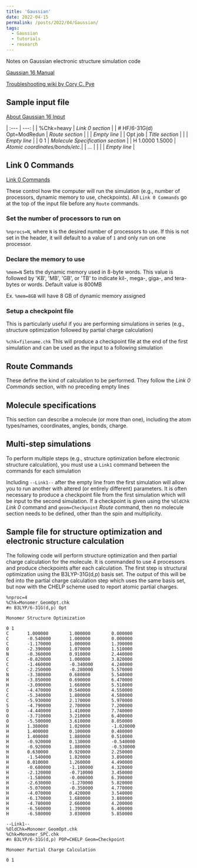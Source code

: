 ```yaml
---
title: 'Gaussian'
date: 2022-04-15
permalink: /posts/2022/04/Gaussian/
tags:
  - Gaussian
  - tutorials
  - research
---
```


Notes on Gaussian electronic structure simulation code

[Gaussian 16 Manual](https://gaussian.com/man/)

[Troubleshooting wiki by Cory C. Pye](https://docs.computecanada.ca/wiki/Gaussian_error_messages)

## Sample input file
[About Gaussian 16 Input](https://gaussian.com/input/)

| :--- | ---: |
| %Chk=heavy | _Link 0 section_ |
| # HF/6-31G(d) Opt=ModRedun | _Route section_ |
| | _Empty line_ |
| Opt job | _Title section_ |
| | _Empty line_ |
| 0 1 | _Molecule Specification section_ |
| H 1.0000 1.5000 | _Atomic coordinates/bonds/etc._|
| ... | |
| | _Empty line_ |

## Link 0 Commands

[Link 0 Commands](https://gaussian.com/link0/)

These control how the computer will run the simulation (e.g., number of processors, dynamic memory to use, checkpoints). All `Link 0 Commands` go at the top of the input file before any `Route` commands.

### Set the number of processors to run on
`%nprocs=N`, where `N` is the desired number of processors to use. If this is not set in the header, it will default to a value of `1` and only run on one processor.

### Declare the memory to use
`%mem=N` Sets the dynamic memory used in 8-byte words. This value is followed by 'KB', 'MB', 'GB', or 'TB' to indicate kil-, mega-, giga-, and tera-bytes or words. Default value is 800MB

Ex. `%mem=8GB` will have 8 GB of dynamic memory assigned

### Setup a checkpoint file
This is particularly useful if you are performing simulations in series (e.g., structure optimization followed by partial charge calculation)

`%chk=filename.chk` This will produce a checkpoint file at the end of the first simulation and can be used as the input to a following simulation

## Route Commands
These define the kind of calculation to be performed. They follow the _Link 0 Commands_ section, with no preceding empty lines

## Molecule specifications
This section can describe a molecule (or more than one), including the atom types/names, coordinates, angles, bonds, charge.

## Multi-step simulations
To perform multiple steps (e.g., structure optimization before electronic structure calculation), you must use a `Link1` command between the commands for each simulation

Including `--Link1--` after the empty line from the first simulation will allow you to run another with altered (or entirely different) parameters. It is often necessary to produce a checkpoint file from the first simulation which will be input to the second simulation. If a checkpoint is given using the `%OldChk` _Link 0_ command and `geom=Checkpoint` _Route_ command, then no molecule section needs to be defined, other than the spin and multiplicity.

## Sample file for structure optimization and electronic structure calculation
The following code will perform structure optimization and then partial charge calculation for the molecule. It is commanded to use 4 processors and produce checkpoints after each calculation. The first step is structural optimization using the B3LYP-31G(d,p) basis set. The output of this will be fed into the partial charge calculation step which uses the same basis set, but now with the CHELP scheme used to report atomic partial charges.

```
%nproc=4
%Chk=Monomer_GeomOpt.chk
#n B3LYP/6-31G(d,p) Opt

Monomer Structure Optimization

0 1
C       1.000000        1.000000        0.000000
C       -0.540000       1.000000        0.000000
C       -1.170000       1.000000        1.390000
O       -2.390000       1.070000        1.510000
N       -0.360000       0.910000        2.440000
C       -0.820000       1.000000        3.820000
C       -1.460000       -0.340000       4.240000
C       -2.250000       -0.280000       5.570000
N       -3.380000       0.680000        5.540000
H       -3.850000       0.690000        6.470000
H       -3.090000       1.660000        5.510000
C       -4.470000       0.540000        4.550000
C       -5.340000       1.800000        4.580000
C       -5.930000       2.170000        5.970000
S       -4.790000       2.700000        7.200000
O       -4.440000       1.410000        7.740000
O       -3.710000       3.210000        6.400000
O       -5.500000       3.610000        8.050000
H       1.380000        1.020000        -1.020000
H       1.400000        0.100000        0.480000
H       1.400000        1.880000        0.510000
H       -0.920000       0.130000        -0.540000
H       -0.920000       1.880000        -0.530000
H       0.630000        0.920000        2.250000
H       -1.540000       1.820000        3.890000
H       0.010000        1.260000        4.490000
H       -0.680000       -1.100000       4.320000
H       -2.120000       -0.710000       3.450000
H       -1.580000       -0.000000       6.390000
H       -2.630000       -1.270000       5.820000
H       -5.070000       -0.350000       4.770000
H       -4.070000       0.420000        3.540000
H       -6.170000       1.680000        3.880000
H       -4.780000       2.660000        4.200000
H       -6.560000       1.390000        6.400000
H       -6.580000       3.030000        5.850000

--Link1--
%OldChk=Monomer_GeomOpt.chk
%Chk=Monomer_SPC.chk
#n B3LYP/6-31G(d,p) POP=CHELP Geom=Checkpoint

Monomer Partial Charge Calculation

0 1


```
